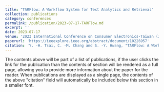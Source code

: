 ```yaml
---
title: "TARFlow: A Workflow System for Text Analytics and Retrieval"
collection: publications
category: conferences
permalink: /publication/2023-07-17-TARFlow.md
excerpt: ''
date: 2023-07-17
venue: '2023 International Conference on Consumer Electronics-Taiwan (ICCE-Taiwan)'
paperurl: 'https://ieeexplore.ieee.org/abstract/document/10226957'
citation: 'Y. -H. Tsai, C. -M. Chang and S. -Y. Hwang, "TARFlow: A Workflow System for Text Analytics and Retrieval," 2023 International Conference on Consumer Electronics - Taiwan (ICCE-Taiwan), PingTung, Taiwan, 2023, pp. 73-74, doi: 10.1109/ICCE-Taiwan58799.2023.10226957.'
---
```


The contents above will be part of a list of publications, if the user clicks the link for the publication than the contents of section will be rendered as a full page, allowing you to provide more information about the paper for the reader. When publications are displayed as a single page, the contents of the above "citation" field will automatically be included below this section in a smaller font.
